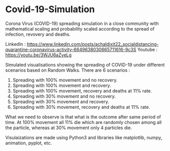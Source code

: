 # Covid-19-Simulation
Corona Virus (COVID-19) spreading simulation in a close community with mathematical scaling and probability scaled according to the spread of infection, revovery and deaths.

LinkedIn : https://www.linkedin.com/posts/achaldixit22_socialdistancing-quarantine-coronavirus-activity-6649638030665711616-9c3S
Youtube  : https://youtu.be/3WJU6aZyeLg

Simulated visualisations showing the spreading of COVID-19 under different scenarios based on Random Walks.
There are 6 scenarios : 
1. Spreading with 100% movement and no recovery.
2. Spreading with 100% movement and recovery.
3. Spreading with 100% movement, recovery and deaths at 11% rate.
4. Spreading with 30% movement and no recovery.
5. Spreading with 30% movement and recovery.
6. Spreading with 30% movement, recovery and deaths at 11% rate.

What we need to observe is that what is the outcome after same period of time. At 100% movement all 11% die which are randomly chosen among all the particle, whereas at 30% movement only 4 particles die.

Visulaizations are made using Python3 and libraries like matplotlib, numpy, animation, pyplot, etc.
